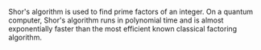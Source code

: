 Shor's algorithm is used to find prime factors of an integer. On a quantum computer, Shor's algorithm runs in polynomial time and is almost exponentially faster than the most efficient known classical factoring algorithm.

<!--
[metadata-name]: Shor's Algorithm
[metadata-tags]: Textbook
[metadata-url]: https://github.com/amazon-braket/amazon-braket-algorithm-library/blob/main/src/braket/experimental/algorithms/shors
-->
